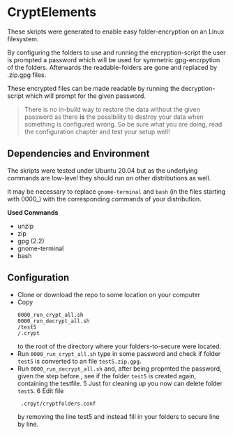 # CryptElements

These skripts were generated to enable easy folder-encryption on an Linux filesystem.

By configuring the folders to use and running the encryption-script the user is prompted a password which will be used for symmetric gpg-encrpytion of the folders. Afterwards the readable-folders are gone and replaced by <foldername>.zip.gpg files. 

These encrypted files can be made readable by running the decryption-script which will prompt for the given password.
  
> There is no in-build way to restore the data without the given password as there **is** the possibility to destroy your data when something is configured wrong. So be sure what you are doing, read the configuration chapter and test your setup well!
  

## Dependencies and Environment

The skripts were tested under Ubuntu 20.04 but as the underlying commands are low-level they should run on other distributions as well.
  
It may be necessary to replace `gnome-terminal` and `bash` (in the files starting with 0000_) with the corresponding commands of your distribution.

**Used Commands**
- unzip
- zip
- gpg (2.2)
- gnome-terminal
- bash

## Configuration

+ Clone or download the repo to some location on your computer
+ Copy
  ```
  0000_run_crypt_all.sh
  0000_run_decrypt_all.sh
  /test5
  /.crypt
  ```
  to the root of the directory where your folders-to-secure were located.
+ Run `0000_run_crypt_all.sh` type in some password and check if folder `test5` is converted to an file `test5.zip.gpg`.  
+ Run `0000_run_decrypt_all.sh` and, after being propmted the password, given the step before., see if the folder `test5` is created again, containing the testfile.
5 Just for cleaning up you now can delete folder `test5`.
6 Edit file 
  ```
   .crpyt/cryptfolders.conf
  ```
  by removing the line test5 and instead fill in your folders to secure line by line.
  
